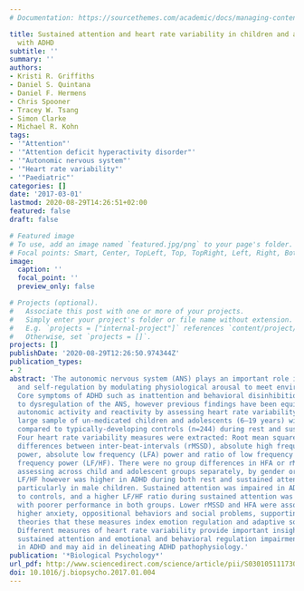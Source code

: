 ```yaml
---
# Documentation: https://sourcethemes.com/academic/docs/managing-content/

title: Sustained attention and heart rate variability in children and adolescents
  with ADHD
subtitle: ''
summary: ''
authors:
- Kristi R. Griffiths
- Daniel S. Quintana
- Daniel F. Hermens
- Chris Spooner
- Tracey W. Tsang
- Simon Clarke
- Michael R. Kohn
tags:
- '"Attention"'
- '"Attention deficit hyperactivity disorder"'
- '"Autonomic nervous system"'
- '"Heart rate variability"'
- '"Paediatric"'
categories: []
date: '2017-03-01'
lastmod: 2020-08-29T14:26:51+02:00
featured: false
draft: false

# Featured image
# To use, add an image named `featured.jpg/png` to your page's folder.
# Focal points: Smart, Center, TopLeft, Top, TopRight, Left, Right, BottomLeft, Bottom, BottomRight.
image:
  caption: ''
  focal_point: ''
  preview_only: false

# Projects (optional).
#   Associate this post with one or more of your projects.
#   Simply enter your project's folder or file name without extension.
#   E.g. `projects = ["internal-project"]` references `content/project/deep-learning/index.md`.
#   Otherwise, set `projects = []`.
projects: []
publishDate: '2020-08-29T12:26:50.974344Z'
publication_types:
- 2
abstract: 'The autonomic nervous system (ANS) plays an important role in attention
  and self-regulation by modulating physiological arousal to meet environmental demands.
  Core symptoms of ADHD such as inattention and behavioral disinhibition may be related
  to dysregulation of the ANS, however previous findings have been equivocal. We examined
  autonomic activity and reactivity by assessing heart rate variability (HRV) in a
  large sample of un-medicated children and adolescents (6–19 years) with ADHD (n=229)
  compared to typically-developing controls (n=244) during rest and sustained attention.
  Four heart rate variability measures were extracted: Root mean square of successive
  differences between inter-beat-intervals (rMSSD), absolute high frequency (HFA)
  power, absolute low frequency (LFA) power and ratio of low frequency power to high
  frequency power (LF/HF). There were no group differences in HFA or rMSSD, even when
  assessing across child and adolescent groups separately, by gender or ADHD subtype.
  LF/HF however was higher in ADHD during both rest and sustained attention conditions,
  particularly in male children. Sustained attention was impaired in ADHD relative
  to controls, and a higher LF/HF ratio during sustained attention was associated
  with poorer performance in both groups. Lower rMSSD and HFA were associated with
  higher anxiety, oppositional behaviors and social problems, supporting prevailing
  theories that these measures index emotion regulation and adaptive social behavior.
  Different measures of heart rate variability provide important insights into the
  sustained attention and emotional and behavioral regulation impairments observed
  in ADHD and may aid in delineating ADHD pathophysiology.'
publication: '*Biological Psychology*'
url_pdf: http://www.sciencedirect.com/science/article/pii/S0301051117300042
doi: 10.1016/j.biopsycho.2017.01.004
---
```

